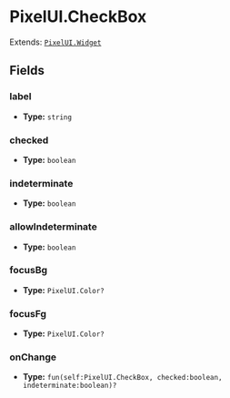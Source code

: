 # PixelUI.CheckBox

Extends: [`PixelUI.Widget`](./pixelui-widget.md)

## Fields

### label

- **Type:** `string`

### checked

- **Type:** `boolean`

### indeterminate

- **Type:** `boolean`

### allowIndeterminate

- **Type:** `boolean`

### focusBg

- **Type:** `PixelUI.Color?`

### focusFg

- **Type:** `PixelUI.Color?`

### onChange

- **Type:** `fun(self:PixelUI.CheckBox, checked:boolean, indeterminate:boolean)?`

